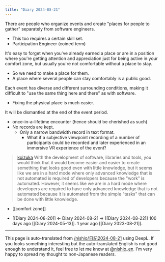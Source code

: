 ```yaml
---
title: "Diary 2024-08-21"
---
```



There are people who organize events and create "places for people to gather" separately from software engineers.
- This too requires a certain skill set.
- Participation Engineer (coined term)

It's easy to forget when you've already earned a place or are in a position where you're getting attention and appreciation just for being active in your comfort zone, but usually you're not comfortable without a place to stay.
- So we need to make a place for them.
- A place where several people can stay comfortably is a public good.

Each event has diverse and different surrounding conditions, making it difficult to "use the same thing here and there" as with software.
- Fixing the physical place is much easier.

It will be dismantled at the end of the event period.
- once-in-a-lifetime encounter (hence should be cherished as such)
- No records are kept.
    - Only a narrow bandwidth record in text format.
        - What if a subjective viewpoint recording of a number of participants could be recorded and later experienced in an immersive VR experience of the event?


> [koizuka](https://x.com/koizuka/status/1825766878658408955) With the development of software, libraries and tools, you would think that it would become easier and easier to create something that looks good even with little knowledge, but it seems like we are in a hard mode where only advanced knowledge that is not automated is required of developers because the "work" is automated. However, it seems like we are in a hard mode where developers are required to have only advanced knowledge that is not automated because it is automated from the simple "tasks" that can be done with little knowledge.


- [[comfort zone]]

- [[Diary 2024-08-20]] ← Diary 2024-08-21 → [[Diary 2024-08-22]]
100 days ago [[Diary 2024-05-13]].
1 year ago [[Diary 2023-08-21]].
---
This page is auto-translated from [/nishio/日記2024-08-21](https://scrapbox.io/nishio/日記2024-08-21) using DeepL. If you looks something interesting but the auto-translated English is not good enough to understand it, feel free to let me know at [@nishio_en](https://twitter.com/nishio_en). I'm very happy to spread my thought to non-Japanese readers.
